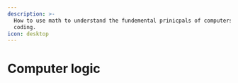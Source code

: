 ```yaml
---
description: >-
  How to use math to understand the fundemental prinicpals of computers and
  coding.
icon: desktop
---
```


# Computer logic
